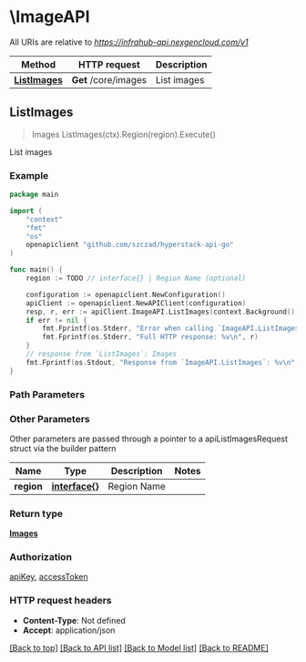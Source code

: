 # \ImageAPI

All URIs are relative to *https://infrahub-api.nexgencloud.com/v1*

Method | HTTP request | Description
------------- | ------------- | -------------
[**ListImages**](ImageAPI.md#ListImages) | **Get** /core/images | List images



## ListImages

> Images ListImages(ctx).Region(region).Execute()

List images



### Example

```go
package main

import (
	"context"
	"fmt"
	"os"
	openapiclient "github.com/szczad/hyperstack-api-go"
)

func main() {
	region := TODO // interface{} | Region Name (optional)

	configuration := openapiclient.NewConfiguration()
	apiClient := openapiclient.NewAPIClient(configuration)
	resp, r, err := apiClient.ImageAPI.ListImages(context.Background()).Region(region).Execute()
	if err != nil {
		fmt.Fprintf(os.Stderr, "Error when calling `ImageAPI.ListImages``: %v\n", err)
		fmt.Fprintf(os.Stderr, "Full HTTP response: %v\n", r)
	}
	// response from `ListImages`: Images
	fmt.Fprintf(os.Stdout, "Response from `ImageAPI.ListImages`: %v\n", resp)
}
```

### Path Parameters



### Other Parameters

Other parameters are passed through a pointer to a apiListImagesRequest struct via the builder pattern


Name | Type | Description  | Notes
------------- | ------------- | ------------- | -------------
 **region** | [**interface{}**](interface{}.md) | Region Name | 

### Return type

[**Images**](Images.md)

### Authorization

[apiKey](../README.md#apiKey), [accessToken](../README.md#accessToken)

### HTTP request headers

- **Content-Type**: Not defined
- **Accept**: application/json

[[Back to top]](#) [[Back to API list]](../README.md#documentation-for-api-endpoints)
[[Back to Model list]](../README.md#documentation-for-models)
[[Back to README]](../README.md)


